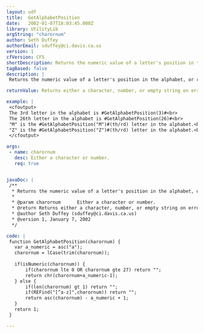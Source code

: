 ```yaml
---
layout: udf
title:  GetAlphabetPosition
date:   2002-01-07T18:03:45.000Z
library: UtilityLib
argString: "charornum"
author: Seth Duffey
authorEmail: sduffey@ci.davis.ca.us
version: 1
cfVersion: CF5
shortDescription: Returns the numeric value of a letter's position in the alphabet, or the returns matching letter of a number in the alphabet.
tagBased: false
description: |
 Returns the numeric value of a letter's position in the alphabet, or returns the matching letter of a number in the alphabet.

returnValue: Returns either a character, number, or empty string on error.

example: |
 <cfoutput>
 The 3rd letter in the alphabet is #GetAlphabetPosition(3)#<br>
 The 26th letter in the alphabet is #GetAlphabetPosition(26)#<br>
 "M" is the #GetAlphabetPosition("M")#(th/rd) letter in the alphabet.<br>
 "Z" is the #GetAlphabetPosition("Z")#(th/rd) letter in the alphabet.<br>
 </cfoutput>

args:
 - name: charornum
   desc: Either a character or number.
   req: true


javaDoc: |
 /**
  * Returns the numeric value of a letter's position in the alphabet, or the returns matching letter of a number in the alphabet.
  * 
  * @param charornum      Either a character or number. 
  * @return Returns either a character, number, or empty string on error. 
  * @author Seth Duffey (sduffey@ci.davis.ca.us) 
  * @version 1, January 7, 2002 
  */

code: |
 function GetAlphabetPosition(charornum) {
   var a_numeric = asc("a");
   charornum = lCase(trim(charornum));
 
   if(isNumeric(charornum)) {
       if(charornum lte 0 OR charornum gte 27) return "";
       return chr(charornum+a_numeric-1);
   } else {
       if(len(charornum) gt 1) return "";
       if(REFind("[^a-z]",charornum)) return "";
       return asc(charornum) - a_numeric + 1;
   }
   return 1;
 }

---
```



